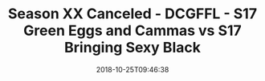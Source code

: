 ---
title: Season XX Canceled - DCGFFL - S17 Green Eggs and Cammas vs S17 Bringing Sexy
  Black
teams-score:
- team: _teams/s17-kelly-green.md
  score:
- team: _teams/s17-black.md
  score: 21
mvp: M. Japinga (Kelly); D. Rendell (Black)
game-ball: D. Asche (Kelly); T. Phillips (Black)
season: 17
week: 5
date: '2018-10-25T09:46:38'
pageid: season-17-week-5-october-19-21-2018-6694-vs-6688
---